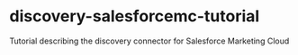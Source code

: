 # discovery-salesforcemc-tutorial
Tutorial describing the discovery connector for Salesforce Marketing Cloud
